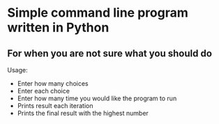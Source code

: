 # Simple command line program written in Python
## For when you are not sure what you should do

Usage:
- Enter how many choices
- Enter each choice
- Enter how many time you would like the program to run
- Prints result each iteration
- Prints the final result with the highest number
